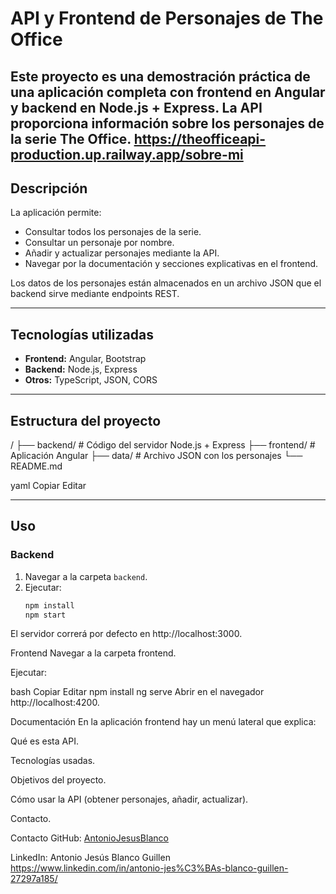 # API y Frontend de Personajes de The Office

Este proyecto es una demostración práctica de una aplicación completa con frontend en Angular y backend en Node.js + Express. La API proporciona información sobre los personajes de la serie **The Office**.
https://theofficeapi-production.up.railway.app/sobre-mi
---

## Descripción

La aplicación permite:

- Consultar todos los personajes de la serie.
- Consultar un personaje por nombre.
- Añadir y actualizar personajes mediante la API.
- Navegar por la documentación y secciones explicativas en el frontend.

Los datos de los personajes están almacenados en un archivo JSON que el backend sirve mediante endpoints REST.

---

## Tecnologías utilizadas

- **Frontend:** Angular, Bootstrap
- **Backend:** Node.js, Express
- **Otros:** TypeScript, JSON, CORS

---

## Estructura del proyecto

/
├── backend/ # Código del servidor Node.js + Express
├── frontend/ # Aplicación Angular
├── data/ # Archivo JSON con los personajes
└── README.md

yaml
Copiar
Editar

---

## Uso

### Backend

1. Navegar a la carpeta `backend`.
2. Ejecutar:
   ```bash
   npm install
   npm start
El servidor correrá por defecto en http://localhost:3000.

Frontend
Navegar a la carpeta frontend.

Ejecutar:

bash
Copiar
Editar
npm install
ng serve
Abrir en el navegador http://localhost:4200.

Documentación
En la aplicación frontend hay un menú lateral que explica:

Qué es esta API.

Tecnologías usadas.

Objetivos del proyecto.

Cómo usar la API (obtener personajes, añadir, actualizar).

Contacto.

Contacto
GitHub: [AntonioJesusBlanco](https://github.com/AntonioJesusBlanco)

LinkedIn: Antonio Jesús Blanco Guillen https://www.linkedin.com/in/antonio-jes%C3%BAs-blanco-guillen-27297a185/

